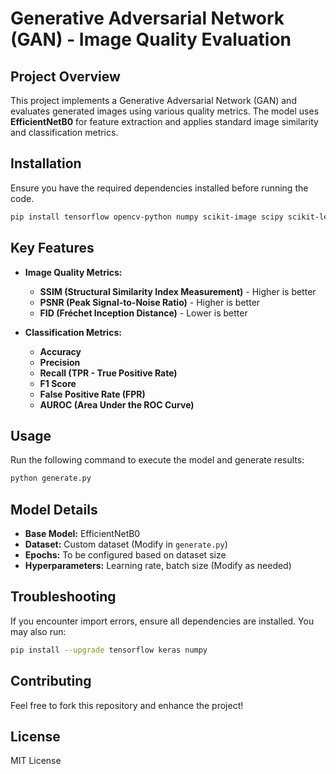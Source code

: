 # Generative Adversarial Network (GAN) - Image Quality Evaluation

## Project Overview
This project implements a Generative Adversarial Network (GAN) and evaluates generated images using various quality metrics. The model uses **EfficientNetB0** for feature extraction and applies standard image similarity and classification metrics.

## Installation
Ensure you have the required dependencies installed before running the code.

```bash
pip install tensorflow opencv-python numpy scikit-image scipy scikit-learn
```

## Key Features
- **Image Quality Metrics:**
  - **SSIM (Structural Similarity Index Measurement)** - Higher is better
  - **PSNR (Peak Signal-to-Noise Ratio)** - Higher is better
  - **FID (Fréchet Inception Distance)** - Lower is better
  
- **Classification Metrics:**
  - **Accuracy**
  - **Precision**
  - **Recall (TPR - True Positive Rate)**
  - **F1 Score**
  - **False Positive Rate (FPR)**
  - **AUROC (Area Under the ROC Curve)**

## Usage
Run the following command to execute the model and generate results:

```python
python generate.py
```



## Model Details
- **Base Model:** EfficientNetB0
- **Dataset:** Custom dataset (Modify in `generate.py`)
- **Epochs:** To be configured based on dataset size
- **Hyperparameters:** Learning rate, batch size (Modify as needed)

## Troubleshooting
If you encounter import errors, ensure all dependencies are installed. You may also run:

```bash
pip install --upgrade tensorflow keras numpy
```

## Contributing
Feel free to fork this repository and enhance the project!

## License
MIT License
